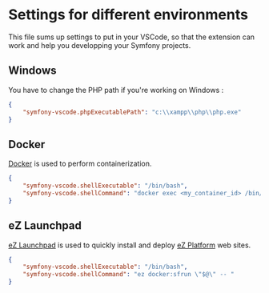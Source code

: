 # Settings for different environments

This file sums up settings to put in your VSCode, so that the extension can work and help you developping your Symfony projects.

## Windows

You have to change the PHP path if you're working on Windows :

```json
{
    "symfony-vscode.phpExecutablePath": "c:\\xampp\\php\\php.exe"
}
```

## Docker

[Docker](https://www.docker.com/) is used to perform containerization.

```json
{
    "symfony-vscode.shellExecutable": "/bin/bash",
    "symfony-vscode.shellCommand": "docker exec <my_container_id> /bin/sh -c 'cd </path/to/symfony> && php \"$@\"' -- "
}
```

## eZ Launchpad

[eZ Launchpad](https://ezsystems.github.io/launchpad) is used to quickly install and deploy [eZ Platform](https://www.ezplatform.com) web sites.

```json
{
    "symfony-vscode.shellExecutable": "/bin/bash",
    "symfony-vscode.shellCommand": "ez docker:sfrun \"$@\" -- "
}
```
